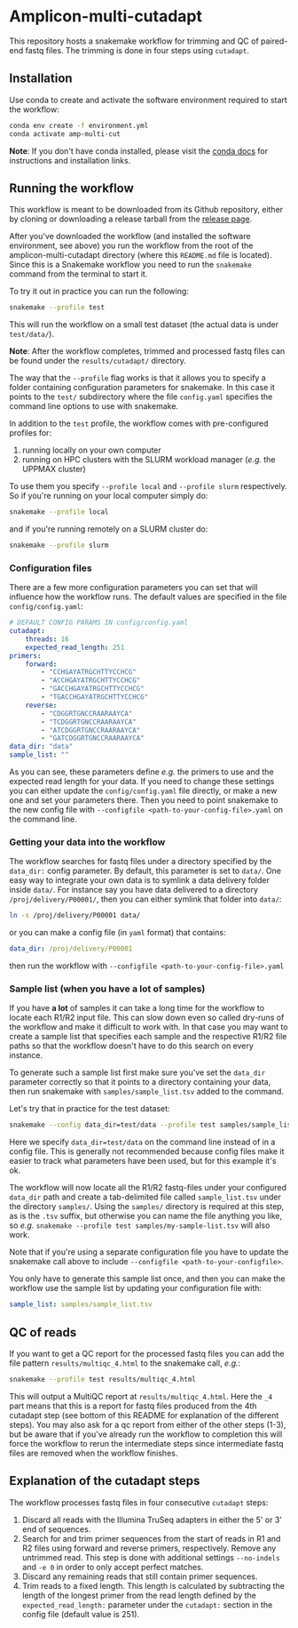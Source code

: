 # Amplicon-multi-cutadapt

This repository hosts a snakemake workflow for trimming and QC
of paired-end fastq files. The trimming is done in four steps
using `cutadapt`.

## Installation

Use conda to create and activate the software environment required to start the 
workflow:

```bash
conda env create -f environment.yml
conda activate amp-multi-cut
```

**Note**: If you don't have conda installed, please visit the [conda docs](https://docs.conda.io/en/latest/miniconda.html)
for instructions and installation links.

## Running the workflow

This workflow is meant to be downloaded from its Github repository, either by 
cloning or downloading a release tarball from the [release page](https://github.com/biodiversitydata-se/amplicon-multi-cutadapt/releases).

After you've downloaded the workflow (and installed the software environment, see above)
you run the workflow from the root of the amplicon-multi-cutadapt directory
(where this `README.md` file is located). Since this is a Snakemake workflow
you need to run the `snakemake` command from the terminal to start it. 

To try it out in practice you can run the following:

```bash
snakemake --profile test
```

This will run the workflow on a small test dataset (the actual data is under 
`test/data/`). 

**Note**: After the workflow completes, trimmed and processed fastq files 
can be found under the `results/cutadapt/` directory. 

The way that the `--profile` flag works is that it allows you to 
specify a folder containing configuration parameters for snakemake. In this case
it points to the `test/` subdirectory where the file `config.yaml` specifies the 
command line options to use with snakemake.

In addition to the `test` profile, the workflow comes with pre-configured 
profiles for: 
1) running locally on your own computer
2) running on HPC clusters with the SLURM workload manager (_e.g._ the UPPMAX cluster)
 

To use them you specify `--profile local` and `--profile slurm` respectively. So
if you're running on your local computer simply do:

```bash
snakemake --profile local
```

and if you're running remotely on a SLURM cluster do:

```bash
snakemake --profile slurm
```

### Configuration files

There are a few more configuration parameters you can set that will influence 
how the workflow runs. The default values are specified in the file `config/config.yaml`:

```yaml
# DEFAULT CONFIG PARAMS IN config/config.yaml
cutadapt:
    threads: 16
    expected_read_length: 251
primers:
    forward:
        - "CCHGAYATRGCHTTYCCHCG"
        - "ACCHGAYATRGCHTTYCCHCG"
        - "GACCHGAYATRGCHTTYCCHCG"
        - "TGACCHGAYATRGCHTTYCCHCG"
    reverse:
        - "CDGGRTGNCCRAARAAYCA"
        - "TCDGGRTGNCCRAARAAYCA"
        - "ATCDGGRTGNCCRAARAAYCA"
        - "GATCDGGRTGNCCRAARAAYCA"
data_dir: "data"
sample_list: ""
```

As you can see, these parameters define _e.g._ the primers to use and the 
expected read length for your data. If you need to change these settings you can
either update the `config/config.yaml` file directly, or make a new one and set
your parameters there. Then you need to point snakemake to the new config file 
with `--configfile <path-to-your-config-file>.yaml` on the command line.

### Getting your data into the workflow

The workflow searches for fastq files under a directory specified by 
the `data_dir:` config parameter. By default, this parameter is set to `data/`.
One easy way to integrate your own data is to symlink a data delivery folder inside
`data/`. For instance say you have data delivered to a directory
`/proj/delivery/P00001/`, then you can either symlink that folder into `data/`:

```bash
ln -s /proj/delivery/P00001 data/
```

or you can make a config file (in `yaml` format) that contains:

```yaml
data_dir: /proj/delivery/P00001
```

then run the workflow with `--configfile <path-to-your-config-file>.yaml`

### Sample list (when you have a lot of samples)

If you have **a lot** of samples it can take a long time for the workflow to
locate each R1/R2 input file. This can slow down even so called dry-runs of the 
workflow and make it difficult to work with. In that case you may want to create
a sample list that specifies each sample and the respective R1/R2 file paths so
that the workflow doesn't have to do this search on every instance.

To generate such a sample list first make sure you've set the `data_dir` 
parameter correctly so that it points to a directory containing your data, then
run snakemake with `samples/sample_list.tsv` added to the command. 

Let's try that in practice for the test dataset:

```bash
snakemake --config data_dir=test/data --profile test samples/sample_list.tsv
```

Here we specify `data_dir=test/data` on the command line instead of in a config 
file. This is generally not recommended because config files make it easier to
track what parameters have been used, but for this example it's ok.

The workflow will now locate all the R1/R2 fastq-files under your configured 
`data_dir` path and create a tab-delimited file called `sample_list.tsv` under
the directory `samples/`. Using the `samples/` directory is required at this step,
as is the `.tsv` suffix, but otherwise you can name the file anything you like, 
so _e.g._ `snakemake --profile test samples/my-sample-list.tsv` will also work.

Note that if you're using a separate configuration file you have to update the 
snakemake call above to include `--configfile <path-to-your-configfile>`.

You only have to generate this sample list once, and then you can make the 
workflow use the sample list by updating your configuration file with:

```yaml
sample_list: samples/sample_list.tsv
```

## QC of reads

If you want to get a QC report for the processed fastq files you can add the 
file pattern `results/multiqc_4.html` to the snakemake call, _e.g._:

```bash
snakemake --profile test results/multiqc_4.html
```

This will output a MultiQC report at `results/multiqc_4.html`. Here the `_4` part
means that this is a report for fastq files produced from the 4th cutadapt step
(see bottom of this README for explanation of the different steps). You may also
ask for a qc report from either of the other steps (1-3), but be aware that if 
you've already run the workflow to completion this will force the workflow to 
rerun the intermediate steps since intermediate fastq files are removed when the
workflow finishes.

## Explanation of the cutadapt steps

The workflow processes fastq files in four consecutive `cutadapt` steps:

1. Discard all reads with the Illumina TruSeq adapters in either the 5' or 3'  
   end of sequences. 
2. Search for and trim primer sequences from the start of reads in R1 and R2
   files using forward and reverse primers, respectively. Remove any untrimmed 
   read. This step is done with additional settings `--no-indels` and `-e 0` in 
   order to only accept perfect matches.
3. Discard any remaining reads that still contain primer sequences.
4. Trim reads to a fixed length. This length is calculated by subtracting the 
   length of the longest primer from the read length defined by the `expected_read_length:`
   parameter under the `cutadapt:` section in the config file (default value is 251).